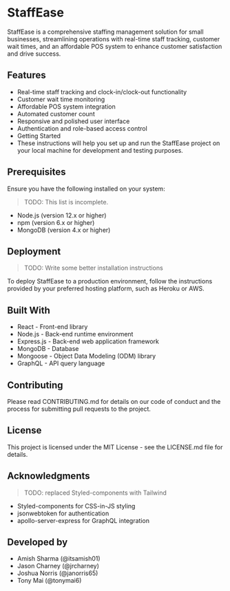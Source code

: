 # StaffEase

StaffEase is a comprehensive staffing management solution for small businesses, streamlining operations with real-time staff tracking, customer wait times, and an affordable POS system to enhance customer satisfaction and drive success.

## Features

- Real-time staff tracking and clock-in/clock-out functionality
- Customer wait time monitoring
- Affordable POS system integration
- Automated customer count
- Responsive and polished user interface
- Authentication and role-based access control
- Getting Started
- These instructions will help you set up and run the StaffEase project on your local machine for development and testing purposes.

## Prerequisites

Ensure you have the following installed on your system:

> TODO: This list is incomplete.

- Node.js (version 12.x or higher)
- npm (version 6.x or higher)
- MongoDB (version 4.x or higher)

## Deployment

> TODO: Write some better installation instructions

To deploy StaffEase to a production environment, follow the instructions provided by your preferred hosting platform, such as Heroku or AWS.

## Built With

- React - Front-end library
- Node.js - Back-end runtime environment
- Express.js - Back-end web application framework
- MongoDB - Database
- Mongoose - Object Data Modeling (ODM) library
- GraphQL - API query language

## Contributing

Please read CONTRIBUTING.md for details on our code of conduct and the process for submitting pull requests to the project.

## License

This project is licensed under the MIT License - see the LICENSE.md file for details.

## Acknowledgments

> TODO: replaced Styled-components with Tailwind

- Styled-components for CSS-in-JS styling
- jsonwebtoken for authentication
- apollo-server-express for GraphQL integration

## Developed by

- Amish Sharma (@itsamish01)
- Jason Charney (@jrcharney)
- Joshua Norris (@janorris65)
- Tony Mai (@tonymai6)

